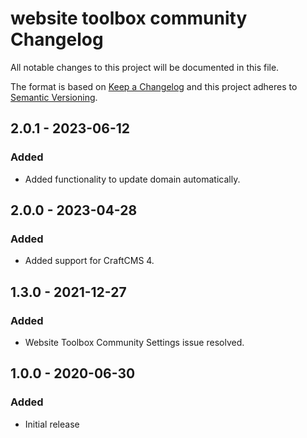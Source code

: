 # website toolbox community Changelog

All notable changes to this project will be documented in this file.

The format is based on [Keep a Changelog](http://keepachangelog.com/) and this project adheres to [Semantic Versioning](http://semver.org/).

## 2.0.1 - 2023-06-12
### Added
- Added functionality to update domain automatically.

## 2.0.0 - 2023-04-28
### Added
- Added support for CraftCMS 4.
 
## 1.3.0 - 2021-12-27
### Added
- Website Toolbox Community Settings issue resolved.  

## 1.0.0 - 2020-06-30
### Added
- Initial release